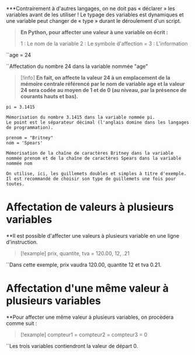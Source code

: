 
***Contrairement à d'autres langages, on ne doit pas « déclarer » les variables avant de les utiliser !
Le typage des variables est dynamiques et une variable peut changer de « type » durant le déroulement d'un script.

>**En Python, pour affecter une valeur à une variable on écrit :**
>
>	1 : Le nom de la variable
>	2 : Le symbole d'affection =
>	3 : L'information

``age = 24

``Affectation du nombre 24 dans la variable nommée "age"

>[!info] **En fait, on affecte la valeur 24 à un emplacement de la mémoire centrale référencé par le nom de variable age et la valeur 24 sera codée au moyen de 1 et de 0 (au niveau, par la présence de courants hauts et bas).**

```
pi = 3.1415

Mémorisation du nombre 3.1415 dans la variable nommée pi.
Le point est le séparateur décimal (l'anglais domine dans les langages de programmation).

prenom = "Britney"
nom = 'Spears'

Mémorisation de la chaîne de caractères Britney dans la variable nommée prenom et de la chaîne de caractères Spears dans la variable nommée nom

On utilise, ici, les guillemets doubles et simples à titre d'exemple. 
Il est recommandé de choisir son type de guillemets une fois pour toutes.
```


# Affectation de valeurs à plusieurs variables

**Il est possible d'affecter une valeurs à plusieurs variable en une ligne d'instruction.

> [!example] prix, quantite, tva = 120.00, 12, .21

``Dans cette exemple, prix vaudra 120.00, quantite 12 et tva 0.21.
# Affectation d'une même valeur à plusieurs variables

**Pour affecter une même valeur à plusieurs variables, on procèdera comme suit :

>[!example] compteur1 = compteur2 = compteur3 = 0

``Les trois variables contiendront la valeur de départ 0.

